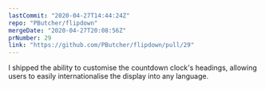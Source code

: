 ```yaml
---
lastCommit: "2020-04-27T14:44:24Z"
repo: "PButcher/flipdown"
mergeDate: "2020-04-27T20:08:56Z"
prNumber: 29
link: "https://github.com/PButcher/flipdown/pull/29"
---
```


I shipped the ability to customise the countdown clock's headings, allowing users to easily internationalise the display into any language.